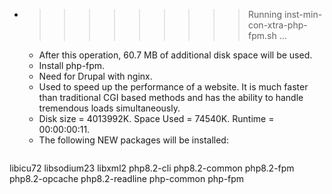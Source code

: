 * >>>>>>>>> Running inst-min-con-xtra-php-fpm.sh ...
  * After this operation, 60.7 MB of additional disk space will be used.
  * Install php-fpm.
  * Need for Drupal with nginx.
  * Used to speed up the performance of a website. It is much faster than traditional CGI based methods and has the ability to handle tremendous loads simultaneously.
  * Disk size = 4013992K. Space Used = 74540K. Runtime = 00:00:00:11.
  * The following NEW packages will be installed:
  ```bash
libicu72 libsodium23 libxml2 php8.2-cli php8.2-common
php8.2-fpm php8.2-opcache php8.2-readline php-common php-fpm
  ```
